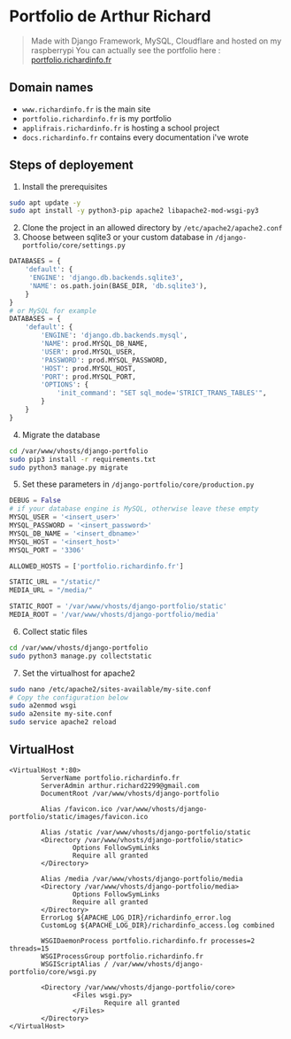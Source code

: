 # Portfolio de Arthur Richard
> Made with Django Framework, MySQL, Cloudflare and hosted on my raspberrypi
You can actually see the portfolio here : [portfolio.richardinfo.fr](http://portfolio.richardinfo.fr)

## Domain names
- `www.richardinfo.fr` is the main site
- `portfolio.richardinfo.fr` is my portfolio
- `applifrais.richardinfo.fr` is hosting a school project
- `docs.richardinfo.fr` contains every documentation i've wrote

## Steps of deployement

1. Install the prerequisites 
```sh
sudo apt update -y
sudo apt install -y python3-pip apache2 libapache2-mod-wsgi-py3
```
2. Clone the project in an allowed directory by `/etc/apache2/apache2.conf`
3. Choose between sqlite3 or your custom database in `/django-portfolio/core/settings.py`
```python
DATABASES = {
    'default': {
	 'ENGINE': 'django.db.backends.sqlite3',
	 'NAME': os.path.join(BASE_DIR, 'db.sqlite3'),
    }
}
# or MySQL for example 
DATABASES = {
    'default': {
        'ENGINE': 'django.db.backends.mysql', 
        'NAME': prod.MYSQL_DB_NAME,
        'USER': prod.MYSQL_USER,
        'PASSWORD': prod.MYSQL_PASSWORD,
        'HOST': prod.MYSQL_HOST,   
        'PORT': prod.MYSQL_PORT,
        'OPTIONS': {
            'init_command': "SET sql_mode='STRICT_TRANS_TABLES'",
        }
    }
}
```
4. Migrate the database
```sh
cd /var/www/vhosts/django-portfolio
sudo pip3 install -r requirements.txt
sudo python3 manage.py migrate
```
5. Set these parameters in `/django-portfolio/core/production.py`
```python
DEBUG = False
# if your database engine is MySQL, otherwise leave these empty
MYSQL_USER = '<insert_user>'
MYSQL_PASSWORD = '<insert_password>'
MYSQL_DB_NAME = '<insert_dbname>'
MYSQL_HOST = '<insert_host>'
MYSQL_PORT = '3306'

ALLOWED_HOSTS = ['portfolio.richardinfo.fr']

STATIC_URL = "/static/"
MEDIA_URL = "/media/"

STATIC_ROOT = '/var/www/vhosts/django-portfolio/static'
MEDIA_ROOT = '/var/www/vhosts/django-portfolio/media'
```
6. Collect static files
```sh
cd /var/www/vhosts/django-portfolio
sudo python3 manage.py collectstatic
```
7. Set the virtualhost for apache2
```sh
sudo nano /etc/apache2/sites-available/my-site.conf
# Copy the configuration below
sudo a2enmod wsgi
sudo a2ensite my-site.conf
sudo service apache2 reload
```

## VirtualHost

```apacheconf
<VirtualHost *:80>
        ServerName portfolio.richardinfo.fr
        ServerAdmin arthur.richard2299@gmail.com
        DocumentRoot /var/www/vhosts/django-portfolio

        Alias /favicon.ico /var/www/vhosts/django-portfolio/static/images/favicon.ico

        Alias /static /var/www/vhosts/django-portfolio/static
        <Directory /var/www/vhosts/django-portfolio/static>
                Options FollowSymLinks
                Require all granted
        </Directory>

        Alias /media /var/www/vhosts/django-portfolio/media
        <Directory /var/www/vhosts/django-portfolio/media>
                Options FollowSymLinks
                Require all granted
        </Directory>
        ErrorLog ${APACHE_LOG_DIR}/richardinfo_error.log
        CustomLog ${APACHE_LOG_DIR}/richardinfo_access.log combined

        WSGIDaemonProcess portfolio.richardinfo.fr processes=2 threads=15
        WSGIProcessGroup portfolio.richardinfo.fr
        WSGIScriptAlias / /var/www/vhosts/django-portfolio/core/wsgi.py

        <Directory /var/www/vhosts/django-portfolio/core>
                <Files wsgi.py>
                        Require all granted
                </Files>
        </Directory>
</VirtualHost>
```